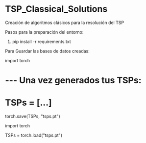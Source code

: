 # TSP_Classical_Solutions

Creación de algoritmos clásicos para la resolución del TSP 


Pasos para la preparación del entorno: 

1. pip install -r requirements.txt



Para Guardar las bases de datos creadas: 


import torch

# --- Una vez generados tus TSPs:
# TSPs = [...]
torch.save(TSPs, "tsps.pt")


import torch

TSPs = torch.load("tsps.pt")

